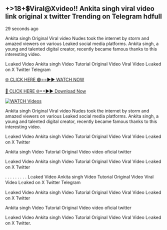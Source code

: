 ## +>18+💲Viral@Xvideo!! Ankita singh viral video link original x twitter Trending on Telegram hdfull

29 seconds ago

Ankita singh Original Viral video Nudes took the internet by storm and amazed viewers on various Leaked social media platforms. Ankita singh, a young and talented digital creator, recently became famous thanks to this interesting video.

L𝚎aked Video Ankita singh Video Tutorial Original Video Viral Video L𝚎aked on X Twitter Telegram

[🌐 CLICK HERE 🟢==►► WATCH NOW](https://shorturl.at/XvvZf)

[🔴 CLICK HERE 🌐==►► Download Now](https://shorturl.at/XvvZf)

[![WATCH Videos](https://i.imgur.com/dJHk4Zq.gif)](https://shorturl.at/XvvZf)

Ankita singh Original Viral video Nudes took the internet by storm and amazed viewers on various Leaked social media platforms. Ankita singh, a young and talented digital creator, recently became famous thanks to this interesting video.

L𝚎aked Video Ankita singh Video Tutorial Original Video Viral Video L𝚎aked on X Twitter

Ankita singh Video Tutorial Original Video video oficial twitter

L𝚎aked Video Ankita singh Video Tutorial Original Video Viral Video L𝚎aked on X Twitter

. . . . . . . . . L𝚎aked Video Ankita singh Video Tutorial Original Video Viral Video L𝚎aked on X Twitter Telegram

L𝚎aked Video Ankita singh Video Tutorial Original Video Viral Video L𝚎aked on X Twitter

Ankita singh Video Tutorial Original Video video oficial twitter

L𝚎aked Video Ankita singh Video Tutorial Original Video Viral Video L𝚎aked on X Twitter.